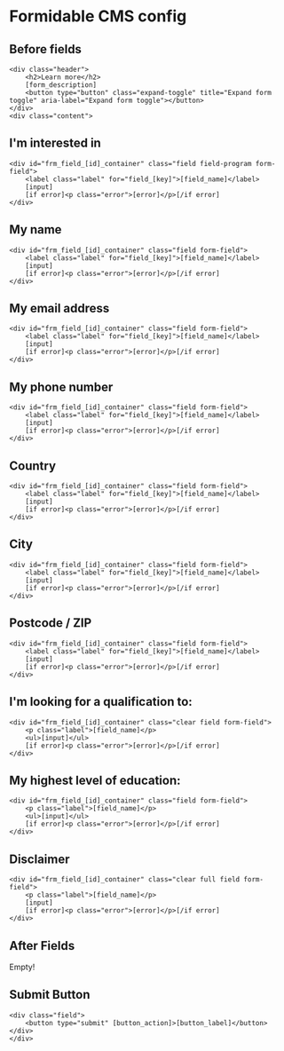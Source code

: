 # Formidable CMS config

## Before fields

	<div class="header">
		<h2>Learn more</h2>
		[form_description]
		<button type="button" class="expand-toggle" title="Expand form toggle" aria-label="Expand form toggle"></button>
	</div>
	<div class="content">

## I'm interested in

	<div id="frm_field_[id]_container" class="field field-program form-field">
		<label class="label" for="field_[key]">[field_name]</label>
		[input]
		[if error]<p class="error">[error]</p>[/if error]
	</div>

## My name

	<div id="frm_field_[id]_container" class="field form-field">
		<label class="label" for="field_[key]">[field_name]</label>
		[input]
		[if error]<p class="error">[error]</p>[/if error]
	</div>

## My email address

	<div id="frm_field_[id]_container" class="field form-field">
		<label class="label" for="field_[key]">[field_name]</label>
		[input]
		[if error]<p class="error">[error]</p>[/if error]
	</div>

## My phone number

	<div id="frm_field_[id]_container" class="field form-field">
		<label class="label" for="field_[key]">[field_name]</label>
		[input]
		[if error]<p class="error">[error]</p>[/if error]
	</div>

## Country

	<div id="frm_field_[id]_container" class="field form-field">
		<label class="label" for="field_[key]">[field_name]</label>
		[input]
		[if error]<p class="error">[error]</p>[/if error]
	</div>

## City

	<div id="frm_field_[id]_container" class="field form-field">
		<label class="label" for="field_[key]">[field_name]</label>
		[input]
		[if error]<p class="error">[error]</p>[/if error]
	</div>

## Postcode / ZIP

	<div id="frm_field_[id]_container" class="field form-field">
		<label class="label" for="field_[key]">[field_name]</label>
		[input]
		[if error]<p class="error">[error]</p>[/if error]
	</div>

## I'm looking for a qualification to:

	<div id="frm_field_[id]_container" class="clear field form-field">
		<p class="label">[field_name]</p>
		<ul>[input]</ul>
		[if error]<p class="error">[error]</p>[/if error]
	</div>

## My highest level of education:

	<div id="frm_field_[id]_container" class="field form-field">
		<p class="label">[field_name]</p>
		<ul>[input]</ul>
		[if error]<p class="error">[error]</p>[/if error]
	</div>

## Disclaimer

	<div id="frm_field_[id]_container" class="clear full field form-field">
		<p class="label">[field_name]</p>
		[input]
		[if error]<p class="error">[error]</p>[/if error]
	</div>

## After Fields

Empty!

## Submit Button

	<div class="field">
		<button type="submit" [button_action]>[button_label]</button>
	</div>
	</div>